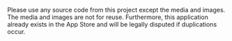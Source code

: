Please use any source code from this project except the media and images. The media and images are not for reuse. Furthermore, this application already exists in the App Store and will be legally disputed if duplications occur.

